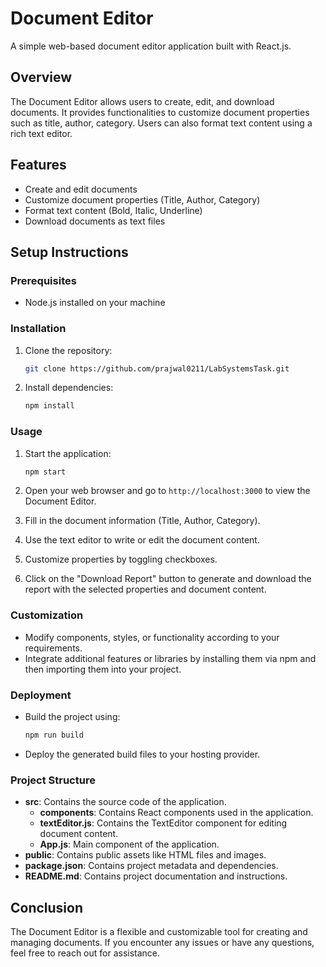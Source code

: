 # Document Editor

A simple web-based document editor application built with React.js.

## Overview

The Document Editor allows users to create, edit, and download documents. It provides functionalities to customize document properties such as title, author, category. Users can also format text content using a rich text editor.

## Features

- Create and edit documents
- Customize document properties (Title, Author, Category)
- Format text content (Bold, Italic, Underline)
- Download documents as text files

## Setup Instructions

### Prerequisites

- Node.js installed on your machine

### Installation

1. Clone the repository:

    ```bash
    git clone https://github.com/prajwal0211/LabSystemsTask.git
    ```
2. Install dependencies:

    ```bash
    npm install
    ```

### Usage

1. Start the application:

    ```bash
    npm start
    ```

2. Open your web browser and go to `http://localhost:3000` to view the Document Editor.

3. Fill in the document information (Title, Author, Category).

4. Use the text editor to write or edit the document content.

5. Customize properties by toggling checkboxes.

6. Click on the "Download Report" button to generate and download the report with the selected properties and document content.

### Customization

- Modify components, styles, or functionality according to your requirements.
- Integrate additional features or libraries by installing them via npm and then importing them into your project.

### Deployment

- Build the project using:

    ```bash
    npm run build
    ```

- Deploy the generated build files to your hosting provider.

### Project Structure

- **src**: Contains the source code of the application.
  - **components**: Contains React components used in the application.
  - **textEditor.js**: Contains the TextEditor component for editing document content.
  - **App.js**: Main component of the application.
- **public**: Contains public assets like HTML files and images.
- **package.json**: Contains project metadata and dependencies.
- **README.md**: Contains project documentation and instructions.

## Conclusion

The Document Editor is a flexible and customizable tool for creating and managing documents. If you encounter any issues or have any questions, feel free to reach out for assistance.
